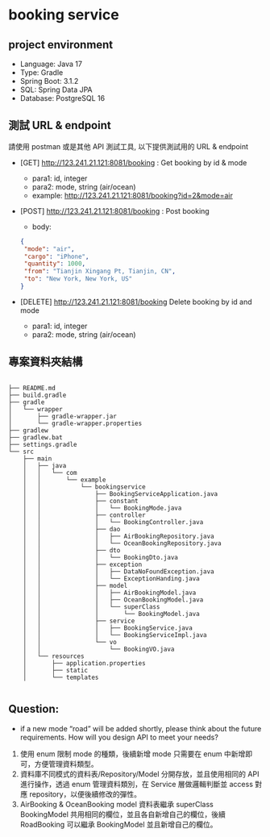 #  booking service 

## project environment
- Language: Java 17
- Type: Gradle
- Spring Boot: 3.1.2
- SQL: Spring Data JPA
- Database: PostgreSQL 16


## 測試 URL & endpoint 
請使用 postman 或是其他 API 測試工具, 以下提供測試用的 URL & endpoint
 - [GET] http://123.241.21.121:8081/booking : Get booking by id & mode
   - para1: id, integer
   - para2: mode, string (air/ocean)
   - example: http://123.241.21.121:8081/booking?id=2&mode=air
   

- [POST] http://123.241.21.121:8081/booking : Post booking
  - body:
  ```json
  {
   "mode": "air",
   "cargo": "iPhone",
   "quantity": 1000,
   "from": "Tianjin Xingang Pt, Tianjin, CN",
   "to": "New York, New York, US"
  }
  ```


- [DELETE] http://123.241.21.121:8081/booking Delete booking by id and mode
  - para1: id, integer
  - para2: mode, string (air/ocean)


## 專案資料夾結構
```tree
    
├── README.md
├── build.gradle
├── gradle
│   └── wrapper
│       ├── gradle-wrapper.jar
│       └── gradle-wrapper.properties
├── gradlew
├── gradlew.bat
├── settings.gradle
└── src
    ├── main
    │   ├── java
    │   │   └── com
    │   │       └── example
    │   │           └── bookingservice
    │   │               ├── BookingServiceApplication.java
    │   │               ├── constant
    │   │               │   └── BookingMode.java
    │   │               ├── controller
    │   │               │   └── BookingController.java
    │   │               ├── dao
    │   │               │   ├── AirBookingRepository.java
    │   │               │   └── OceanBookingRepository.java
    │   │               ├── dto
    │   │               │   └── BookingDto.java
    │   │               ├── exception
    │   │               │   ├── DataNoFoundException.java
    │   │               │   └── ExceptionHanding.java
    │   │               ├── model
    │   │               │   ├── AirBookingModel.java
    │   │               │   ├── OceanBookingModel.java
    │   │               │   └── superClass
    │   │               │       └── BookingModel.java
    │   │               ├── service
    │   │               │   ├── BookingService.java
    │   │               │   └── BookingServiceImpl.java
    │   │               └── vo
    │   │                   └── BookingVO.java
    │   └── resources
    │       ├── application.properties
    │       ├── static
    │       └── templates


```


## Question:
- if a new mode “road” will be added shortly, please think about the future requirements. How will you design API to meet your needs?
1. 使用 enum 限制 mode 的種類，後續新增 mode 只需要在 enum 中新增即可，方便管理資料類型。
2. 資料庫不同模式的資料表/Repository/Model 分開存放，並且使用相同的 API 進行操作，透過 enum 管理資料類別，在 Service 層做邏輯判斷並 access 對應 repository，以便後續修改的彈性。
3. AirBooking & OceanBooking model 資料表繼承 superClass BookingModel 共用相同的欄位，並且各自新增自己的欄位，後續 RoadBooking 可以繼承 BookingModel 並且新增自己的欄位。
